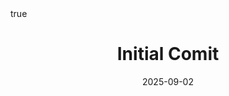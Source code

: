 ---
title: Initial Comit
date: 2025-09-02
categories: [Blogging]
tags: [blog]
math: true
toc: true
pin: true
image:
  path: assets/imgs/toothless.png
  alt: Toothless
---